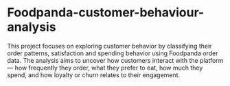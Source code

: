 # Foodpanda-customer-behaviour-analysis
This project focuses on exploring customer behavior by classifying their order patterns, satisfaction and spending behavior using Foodpanda order data. The analysis aims to uncover how customers interact with the platform — how frequently they order, what they prefer to eat, how much they spend, and how loyalty or churn relates to their engagement.
